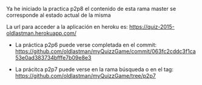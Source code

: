 Ya he iniciado la practica p2p8 el contenido de esta rama master se corresponde al estado actual de la misma


La url para acceder a la aplicación en heroku es:
https://quiz-2015-oldlastman.herokuapp.com/

* La práctica p2p6 puede verse completada en el commit:
https://github.com/oldlastman/myQuizzGame/commit/063fc2cddc3f1ca53e0ad383734bfffe7b09e8e3

* La prácitca p2p7 puede verse en la rama búsqueda o en el tag:
https://github.com/oldlastman/myQuizzGame/tree/p2p7